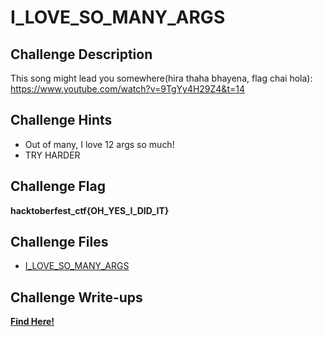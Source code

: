 # I_LOVE_SO_MANY_ARGS

## Challenge Description

This song might lead you somewhere(hira thaha bhayena, flag chai hola):
https://www.youtube.com/watch?v=9TgYy4H29Z4&t=14

## Challenge Hints

- Out of many, I love 12 args so much!
- TRY HARDER

## Challenge Flag

**hacktoberfest_ctf{OH_YES_I_DID_IT}**

## Challenge Files

- [I_LOVE_SO_MANY_ARGS](I_LOVE_SO_MANY_ARGS)

## Challenge Write-ups

**[Find Here!](https://github.com/Hacktoberfest-Nepal/Hacktoberfest_CTF/tree/master/Writeups/Reversing/Intermediate/I_LOVE_SO_MANY_ARGS)**